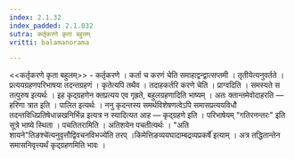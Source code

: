 ```yaml
---
index: 2.1.32
index_padded: 2.1.032
sutra: कर्तृकरणे कृता बहुलम्‌
vritti: balamanorama

---
```

<<कर्तृकरणे कृता बहुलम्>> - कर्तृकरणे । कर्ता च करणं चेति समाहाद्वन्द्वात्सप्तमी । तृतीयेत्यनुवर्तते । प्रत्ययग्रहणपरिभाषया तदन्तग्रहणं । कृतेत्यपि तथैव । तदाहकर्तरि करणे चेति । प्राग्वदिति । समस्यते स तत्पुरुष इत्यर्थः । इह कृद्ग्रहणेन क्तप्रत्यय एव गृह्रते, बहुलग्रहणादिति भाष्यम् । अतः क्तान्तमेवोदाहरति — हरिणा त्रात इति । पालित इत्यर्थः । ननु कृदन्तस्य समर्थविशेषणत्वेऽपि समासप्रत्ययविधौ तदन्तविधिप्रतिषेधान्नखनिर्भिन्न इत्यत्र न स्यादित्यत आह — कृद्ग्रहणे इति । परिभाषेयम् "गतिरनन्तरः" इति सूत्रे भाष्ये स्थिता । पचतितरामिति । अतिशयेन पचतीत्यर्थः । "अति शायने"तिङश्चे॑त्यनुवृत्तौद्विवचनविभज्ये॑ति तरप् ।किमेत्तिङव्ययघादाम्बद्रव्यप्रकर्षे॑ इत्याम् । अत्र तद्धितान्तेन समासनिवृत्त्यर्थं कृद्ग्रहणमिति भावः । 